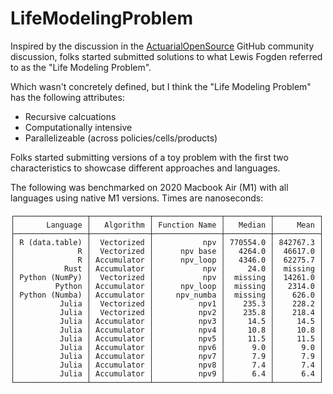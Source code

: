 # LifeModelingProblem

Inspired by the discussion in the [ActuarialOpenSource](https://github.com/actuarialopensource) GitHub community discussion, folks started submitted solutions to what Lewis Fogden referred to as the "Life Modeling Problem".

Which wasn't concretely defined, but I think the "Life Modeling Problem" has the following attributes:

- Recursive calcuations
- Computationally intensive
- Parallelizeable (across policies/cells/products)

Folks started submitting versions of a toy problem with the first two characteristics to showcase different approaches and languages.

The following was benchmarked on 2020 Macbook Air (M1) with all languages using native M1 versions. Times are nanoseconds:

```
┌────────────────┬─────────────┬───────────────┬──────────┬──────────┐
│       Language │   Algorithm │ Function Name │   Median │     Mean │
├────────────────┼─────────────┼───────────────┼──────────┼──────────┤
│ R (data.table) │  Vectorized │           npv │ 770554.0 │ 842767.3 │
│              R │  Vectorized │      npv base │   4264.0 │  46617.0 │
│              R │ Accumulator │      npv_loop │   4346.0 │  62275.7 │
│           Rust │ Accumulator │           npv │     24.0 │  missing │
│ Python (NumPy) │  Vectorized │           npv │  missing │  14261.0 │
│         Python │ Accumulator │      npv_loop │  missing │   2314.0 │
│ Python (Numba) │ Accumulator │     npv_numba │  missing │    626.0 │
│          Julia │  Vectorized │          npv1 │    235.3 │    228.2 │
│          Julia │  Vectorized │          npv2 │    235.8 │    218.4 │
│          Julia │ Accumulator │          npv3 │     14.5 │     14.5 │
│          Julia │ Accumulator │          npv4 │     10.8 │     10.8 │
│          Julia │ Accumulator │          npv5 │     11.5 │     11.5 │
│          Julia │ Accumulator │          npv6 │      9.0 │      9.0 │
│          Julia │ Accumulator │          npv7 │      7.9 │      7.9 │
│          Julia │ Accumulator │          npv8 │      7.4 │      7.4 │
│          Julia │ Accumulator │          npv9 │      6.4 │      6.4 │
└────────────────┴─────────────┴───────────────┴──────────┴──────────┘

```